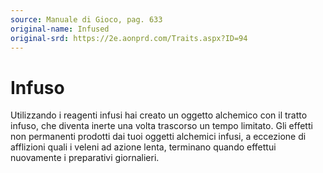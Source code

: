 ```yaml
---
source: Manuale di Gioco, pag. 633
original-name: Infused
original-srd: https://2e.aonprd.com/Traits.aspx?ID=94
---
```


# Infuso

Utilizzando i reagenti infusi hai creato un oggetto alchemico con il tratto
infuso, che diventa inerte una volta trascorso un tempo limitato. Gli effetti
non permanenti prodotti dai tuoi oggetti alchemici infusi, a eccezione di
afflizioni quali i veleni ad azione lenta, terminano quando effettui nuovamente
i preparativi giornalieri.
